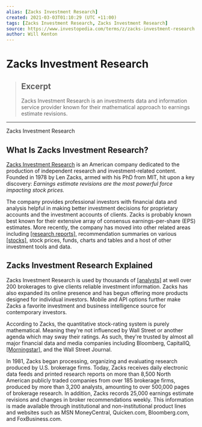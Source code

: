 ```yaml
---
alias: [Zacks Investment Research]
created: 2021-03-03T01:10:29 (UTC +11:00)
tags: [Zacks Investment Research, Zacks Investment Research]
source: https://www.investopedia.com/terms/z/zacks-investment-research.asp
author: Will Kenton
---
```


# Zacks Investment Research

> ## Excerpt
> Zacks Investment Research is an investments data and information service provider known for their mathematical approach to earnings estimate revisions.

---

Zacks Investment Research
## What Is Zacks Investment Research?

[Zacks Investment Research](https://www.zacks.com/) is an American company dedicated to the production of independent research and investment-related content. Founded in 1978 by Len Zacks, armed with his PhD from MIT, hit upon a key discovery: _Earnings estimate revisions are the most powerful force impacting stock prices._

The company provides professional investors with financial data and analysis helpful in making better investment decisions for proprietary accounts and the investment accounts of clients. Zacks is probably known best known for their extensive array of consensus earnings-per-share (EPS) estimates. More recently, the company has moved into other related areas including [[research reports]](https://www.investopedia.com/terms/r/research-report.asp), recommendation summaries on various [[stocks]](https://www.investopedia.com/terms/s/stock.asp), stock prices, funds, charts and tables and a host of other investment tools and data.

## Zacks Investment Research Explained

Zacks Investment Research is used by thousands of [[analysts]](https://www.investopedia.com/terms/a/analyst.asp) at well over 200 brokerages to give clients reliable investment information. Zacks has also expanded its online presence and has begun offering more products designed for individual investors. Mobile and API options further make Zacks a favorite investment and business intelligence source for contemporary investors.

According to Zacks, the quantitative stock-rating system is purely mathematical. Meaning they're not influenced by Wall Street or another agenda which may sway their ratings. As such, they're trusted by almost all major financial data and media companies including Bloomberg, CapitalIQ, [[Morningstar]](https://www.investopedia.com/articles/investing/041916/zacks-vs-morningstar-comparing-mf-research-providers.asp), and the Wall Street Journal.

In 1981, Zacks began processing, organizing and evaluating research produced by U.S. brokerage firms. Today, Zacks receives daily electronic data feeds and printed research reports on more than 8,500 North American publicly traded companies from over 185 brokerage firms, produced by more than 3,200 analysts, amounting to over 500,000 pages of brokerage research. In addition, Zacks records 25,000 earnings estimate revisions and changes in broker recommendations weekly. This information is made available through institutional and non-institutional product lines and websites such as MSN MoneyCentral, Quicken.com, Bloomberg.com, and FoxBusiness.com.
